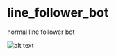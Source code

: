 # line_follower_bot
normal line follower bot

![alt text](https://github.com/JunesDiary/line_follower_bot/blob/main/Garbage_Classifying_Bot.JPG!raw=true)

